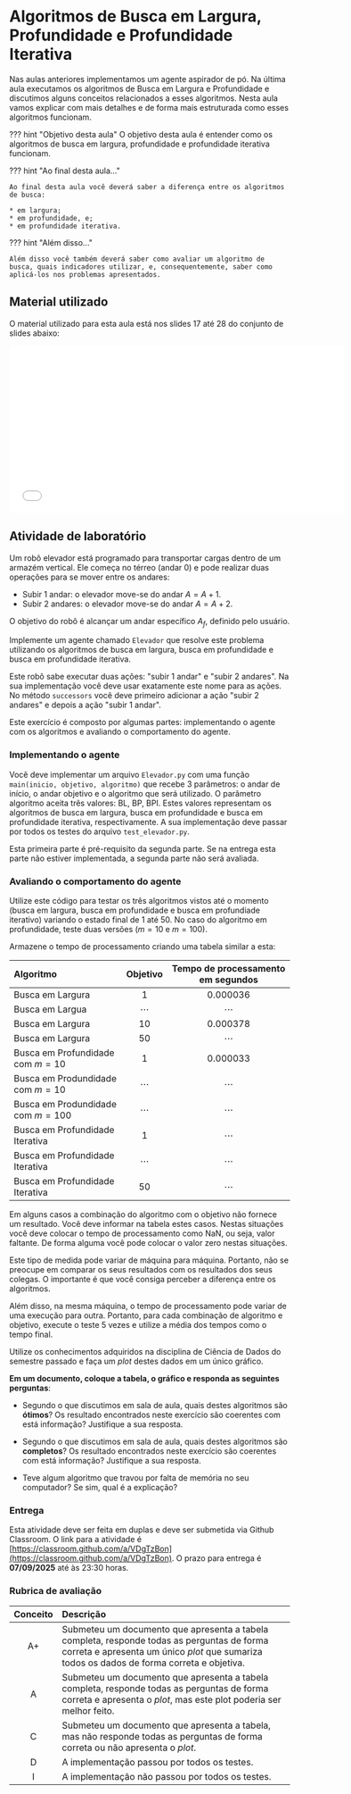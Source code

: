 # Algoritmos de Busca em Largura, Profundidade e Profundidade Iterativa

Nas aulas anteriores implementamos um agente aspirador de pó. Na última aula executamos os algoritmos de Busca em Largura e Profundidade e discutimos alguns conceitos relacionados a esses algoritmos. Nesta aula vamos explicar com mais detalhes e de forma mais estruturada como esses algoritmos funcionam.

??? hint "Objetivo desta aula"
    O objetivo desta aula é entender como os algoritmos de busca em largura, profundidade e profundidade iterativa funcionam.

??? hint "Ao final desta aula..."

    Ao final desta aula você deverá saber a diferença entre os algoritmos de busca: 

    * em largura;
    * em profundidade, e;
    * em profundidade iterativa.

??? hint "Além disso..."

    Além disso você também deverá saber como avaliar um algoritmo de busca, quais indicadores utilizar, e, consequentemente, saber como aplicá-los nos problemas apresentados. 

## Material utilizado

O material utilizado para esta aula está nos slides 17 até 28 do conjunto de slides abaixo: 

<embed src="../../referencias/03_algoritmos_busca/busca_versaoFabricio.pdf" type="application/pdf" width="600" height="300">

## Atividade de laboratório

Um robô elevador está programado para transportar cargas dentro de um armazém vertical. Ele começa no térreo (andar 0) e pode realizar duas operações para se mover entre os andares:

* Subir 1 andar: o elevador move-se do andar $A = A+1$.
* Subir 2 andares: o elevador move-se do andar $A = A+2$.

O objetivo do robô é alcançar um andar específico $A_{f}$, definido pelo usuário.

Implemente um agente chamado `Elevador` que resolve este problema utilizando os algoritmos de busca em largura, busca em profundidade e busca em profundidade iterativa.

Este robô sabe executar duas ações: "subir 1 andar" e "subir 2 andares". Na sua implementação você deve usar exatamente este nome para as ações. No método `successors` você deve primeiro adicionar a ação "subir 2 andares" e depois a ação "subir 1 andar".

Este exercício é composto por algumas partes: implementando o agente com os algoritmos e avaliando o comportamento do agente. 

### Implementando o agente

Você deve implementar um arquivo `Elevador.py` com uma função `main(inicio, objetivo, algoritmo)` que recebe 3 parâmetros: o andar de início, o andar objetivo e o algoritmo que será utilizado. O parâmetro algoritmo aceita três valores: BL, BP, BPI. Estes valores representam os algoritmos de busca em largura, busca em profundidade e busca em profundidade iterativa, respectivamente. A sua implementação deve passar por todos os testes do arquivo `test_elevador.py`. 

Esta primeira parte é pré-requisito da segunda parte. Se na entrega esta parte não estiver implementada, a segunda parte não será avaliada.

### Avaliando o comportamento do agente

Utilize este código para testar os três algoritmos vistos até o momento (busca em largura, busca em profundidade e busca em profundiade iterativo) variando o estado final de $1$ até $50$. No caso do algoritmo em profundidade, teste duas versões ($m = 10$ e $m = 100$).

Armazene o tempo de processamento criando uma tabela similar a esta: 

| Algoritmo | Objetivo | Tempo de processamento em segundos |
|:----------|:--------:|:----------------------:|
| Busca em Largura | 1 | 0.000036 |
| Busca em Largua | $\cdots$ | $\cdots$ |
| Busca em Largura| 10 | 0.000378 |
| Busca em Largura | 50 | $\cdots$ | 
| Busca em Profundidade com $m= 10$ | 1 | 0.000033 |
| Busca em Produndidade com $m= 10$ | $\cdots$ | $\cdots$ |
| Busca em Produndidade com $m= 100$ | $\cdots$ | $\cdots$ |
| Busca em Profundidade Iterativa |  1 | $\cdots$ |
| Busca em Profundidade Iterativa |  $\cdots$ | $\cdots$ |
| Busca em Profundidade Iterativa |  50 | $\cdots$ |

Em alguns casos a combinação do algoritmo com o objetivo não fornece um resultado. Você deve informar na tabela estes casos. Nestas situações você deve colocar o tempo de processamento como NaN, ou seja, valor faltante. De forma alguma você pode colocar o valor zero nestas situações. 

Este tipo de medida pode variar de máquina para máquina. Portanto, não se preocupe em comparar os seus resultados com os resultados dos seus colegas. O importante é que você consiga perceber a diferença entre os algoritmos.

Além disso, na mesma máquina, o tempo de processamento pode variar de uma execução para outra. Portanto, para cada combinação de algoritmo e objetivo, execute o teste 5 vezes e utilize a média dos tempos como o tempo final.

Utilize os conhecimentos adquiridos na disciplina de Ciência de Dados do semestre passado e faça um *plot* destes dados em um único gráfico. 

**Em um documento, coloque a tabela, o gráfico e responda as seguintes perguntas**: 

* Segundo o que discutimos em sala de aula, quais destes algoritmos são **ótimos**? Os resultado encontrados neste exercício são coerentes com está informação? Justifique a sua resposta.

* Segundo o que discutimos em sala de aula, quais destes algoritmos são **completos**? Os resultado encontrados neste exercício são coerentes com está informação? Justifique a sua resposta.

* Teve algum algoritmo que travou por falta de memória no seu computador? Se sim, qual é a explicação?

### Entrega 

Esta atividade deve ser feita em duplas e deve ser submetida via Github Classroom. O link para a atividade é [https://classroom.github.com/a/VDgTzBon](https://classroom.github.com/a/VDgTzBon). O prazo para entrega é **07/09/2025** até às 23:30 horas. 

### Rubrica de avaliação

| Conceito | Descrição |
|:--------:|:----------|
| A+       | Submeteu um documento que apresenta a tabela completa, responde todas as perguntas de forma correta e apresenta um único *plot* que sumariza todos os dados de forma correta e objetiva.|
| A        | Submeteu um documento que apresenta a tabela completa, responde todas as perguntas de forma correta e apresenta o *plot*, mas este plot poderia ser melhor feito.| 
| C        | Submeteu um documento que apresenta a tabela, mas não responde todas as perguntas de forma correta ou não apresenta o *plot*.|
| D        | A implementação passou por todos os testes.|
| I        | A implementação não passou por todos os testes.|   


<!--
## Comentários sobre os trabalhos entregues :new:

Pessoal, 

Seguem dois exemplos de plots bem formados e completos: 

<img src="figuras/esdras_convencional.png" width="800" height="600">

<img src="figuras/esdras_log.png" width="800" height="600">

Estes dois *plots* sumarizam muito os experimentos feitos. Principalmente o *plot* com escala logaritmica. Nele é possível perceber a diferença de tempo de processamento e também quando os algoritmos param de responder. 

--> 